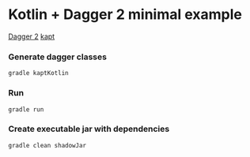 Kotlin + Dagger 2 minimal example
=====================

[Dagger 2](https://google.github.io/dagger)
[kapt](https://kotlinlang.org/docs/reference/kapt.html)

### Generate dagger classes
```
gradle kaptKotlin
```

### Run
```
gradle run
```

### Create executable jar with dependencies
```
gradle clean shadowJar
```
